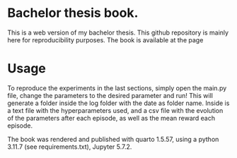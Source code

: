 # Bachelor thesis book.

This is a web version of my bachelor thesis. This github repository is mainly here for reproducibility purposes. The book is available at the page



# Usage

To reproduce the experiments in the last sections, simply open the main.py file, change the parameters to the desired parameter and run! This will generate a folder inside the log folder with the date as folder name. Inside is a text file with the hyperparameters used, and a csv file with the evolution of the parameters after each episode, as well as the mean reward each episode.

The book was rendered and published with quarto 1.5.57, using a python 3.11.7 (see requirements.txt), Jupyter 5.7.2.


